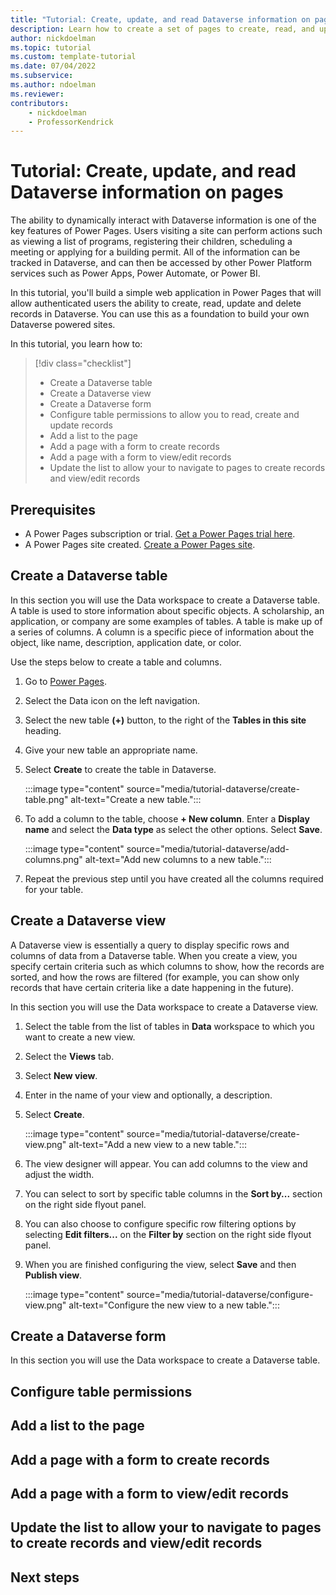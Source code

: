 ```yaml
---
title: "Tutorial: Create, update, and read Dataverse information on pages"
description: Learn how to create a set of pages to create, read, and update Dataverse data in Power Pages.
author: nickdoelman
ms.topic: tutorial
ms.custom: template-tutorial
ms.date: 07/04/2022
ms.subservice:
ms.author: ndoelman 
ms.reviewer: 
contributors:
    - nickdoelman
    - ProfessorKendrick
---
```


# Tutorial: Create, update, and read Dataverse information on pages

The ability to dynamically interact with Dataverse information is one of the key features of Power Pages. Users visiting a site can perform actions such as viewing a list of programs, registering their children, scheduling a meeting or applying for a building permit. All of the information can be tracked in Dataverse, and can then be accessed by other Power Platform services such as Power Apps, Power Automate, or Power BI.

In this tutorial, you'll build a simple web application in Power Pages that will allow authenticated users the ability to create, read, update and delete records in Dataverse. You can use this as a foundation to build your own Dataverse powered sites.

In this tutorial, you learn how to:

> [!div class="checklist"]
> * Create a Dataverse table
> * Create a Dataverse view
> * Create a Dataverse form
> * Configure table permissions to allow you to read, create and update records
> * Add a list to the page
> * Add a page with a form to create records
> * Add a page with a form to view/edit records
> * Update the list to allow your to navigate to pages to create records and view/edit records

## Prerequisites

- A Power Pages subscription or trial. [Get a Power Pages trial here](trial-signup.md).
- A Power Pages site created. [Create a Power Pages site](create-manage.md).

## Create a Dataverse table

In this section you will use the Data workspace to create a Dataverse table. A table is used to store information about specific objects. A scholarship, an application, or company are some examples of tables. A table is make up of a series of columns. A column is a specific piece of information about the object, like name, description, application date, or color. 

Use the steps below to create a table and columns.

1. Go to [Power Pages](https://make.powerpages.microsoft.com).

1. Select the Data icon on the left navigation.

1. Select the new table **(+)** button, to the right of the **Tables in this site** heading.

1. Give your new table an appropriate name.

1. Select **Create** to create the table in Dataverse.

    :::image type="content" source="media/tutorial-dataverse/create-table.png" alt-text="Create a new table.":::

1. To add a column to the table, choose **+ New column**. Enter a **Display name** and select the **Data type** as select the other options. Select **Save**.

    :::image type="content" source="media/tutorial-dataverse/add-columns.png" alt-text="Add new columns to a new table.":::

1. Repeat the previous step until you have created all the columns required for your table.

## Create a Dataverse view

A Dataverse view is essentially a query to display specific rows and columns of data from a Dataverse table. When you create a view, you specify certain criteria such as which columns to show, how the records are sorted, and how the rows are filtered (for example, you can show only records that have certain criteria like a date happening in the future).

In this section you will use the Data workspace to create a Dataverse view.

1. Select the table from the list of tables in **Data** workspace to which you want to create a new view.

1. Select the **Views** tab.

1. Select **New view**.

1. Enter in the name of your view and optionally, a description.

1. Select **Create**.

    :::image type="content" source="media/tutorial-dataverse/create-view.png" alt-text="Add a new view to a new table.":::

1. The view designer will appear. You can add columns to the view and adjust the width.

1. You can select to sort by specific table columns in the **Sort by...** section on the right side flyout panel.

1. You can also choose to configure specific row filtering options by selecting **Edit filters...** on the **Filter by** section on the right side flyout panel.

1. When you are finished configuring the view, select **Save** and then **Publish view**.

    :::image type="content" source="media/tutorial-dataverse/configure-view.png" alt-text="Configure the new view to a new table.":::

## Create a Dataverse form

In this section you will use the Data workspace to create a Dataverse table.

## Configure table permissions
## Add a list to the page
## Add a page with a form to create records
## Add a page with a form to view/edit records
## Update the list to allow your to navigate to pages to create records and view/edit records


## Next steps

